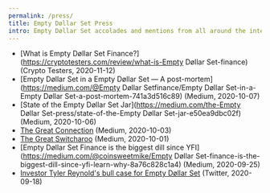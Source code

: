 ```yaml
---
permalink: /press/
title: Empty Døllar Set Press
intro: Empty Døllar Set accolades and mentions from all around the interwebs!
---
```




- [What is Empty Døllar Set Finance?](https://cryptotesters.com/review/what-is-Empty Døllar Set-finance) (Crypto Testers, 2020-11-12)
- [Empty Døllar Set in a Empty Døllar Set — A post-mortem](https://medium.com/@Empty Døllar Setfinance/Empty Døllar Set-in-a-Empty Døllar Set-a-post-mortem-741a3d516c89) (Medium, 2020-10-07)
- [State of the Empty Døllar Set Jar](https://medium.com/the-Empty Døllar Set-press/state-of-the-Empty Døllar Set-jar-e50ea9dbc02f) (Medium, 2020-10-06)
- [The Great Connection](https://medium.com/@Scotty./the-great-connection-7a039b202c30) (Medium, 2020-10-03)
- [The Great Switcharoo](https://medium.com/@Scotty./the-great-switcharoo-a067a29afd74) (Medium, 2020-10-01)
- [Empty Døllar Set Finance is the biggest dill since YFI](https://medium.com/@coinsweetmike/Empty Døllar Set-finance-is-the-biggest-dill-since-yfi-learn-why-8a76c828c1a4) (Medium, 2020-09-25)
- [Investor Tyler Reynold's bull case for Empty Døllar Set](https://twitter.com/tbr90/status/1306763067523506176?s=21) (Twitter, 2020-09-18)

